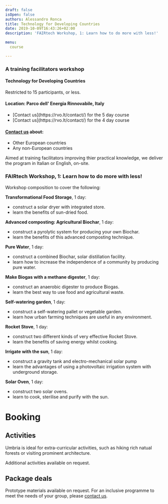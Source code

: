 ```yaml
---
draft: false
isOpen: false
authors: Alessandro Ronca
title: Technology for Developing Countries
date: 2019-10-09T16:43:26+02:00
description: 'FAIRtech Workshop, 1: Learn how to do more with less!'

menu:
  course

---
```

### A training facilitators workshop
#### Technology for Developing Countries

Restricted to 15 participants, or less.

#### Location: **Parco dell' Energia Rinnovabile**, Italy

- <!--€ 2,400--> [Contact us](https://rvo.lt/contact/) for the 5 day course
- <!--€ 2,000--> [Contact us](https://rvo.lt/contact/) for the 4 day course


#### [Contact us](https://rvo.lt/contact/) about:

- Other European countries
- Any non-European countries

Aimed at training facilitators improving thier practical knowledge, we deliver the program in Italian or English, on-site.

### FAIRtech Workshop, 1: Learn how to do more with less!

Workshop composition to cover the following:

**Transformational Food Storage**, 1 day:

- construct a solar dryer with integrated store.
- learn the benefits of sun-dried food.

**Advanced composting: Agricultural Biochar**, 1 day:

- construct a pyrolytic system for producing your own Biochar.
- learn the benefits of this advanced composting technique.

**Pure Water**, 1 day:

- construct a combined Biochar, solar distillation facility.
- learn how to increase the independence of a community by producing pure water.

**Make Biogas with a methane digester**, 1 day:

- construct an anaerobic digester to produce Biogas.
- learn the best way to use food and agricultural waste.

**Self-watering garden**, 1 day:

- construct a self-watering pallet or vegetable garden.
- learn how urban farming techniques are useful in any environment.


**Rocket Stove**, 1 day:

- construct two different kinds of very effective Rocket Stove.
- learn the benefits of saving energy whilst cooking.

**Irrigate with the sun**, 1 day:

- construct a gravity tank and electro-mechanical solar pump
- learn the advantages of using a photovoltaic irrigation system with underground storage.

**Solar Oven**, 1 day:

- construct two solar ovens.
- learn to cook, sterilise and purify with the sun.

# Booking

## Activities

Umbria is ideal for extra-curricular activities, such as hiking rich natual forests or visiting prominent architecture.

Additional activities available on request.

## Package deals

Prototype materials available on request. For an inclusive programme to meet the needs of your group, please [contact us](https://rvo.lt/contact/).
